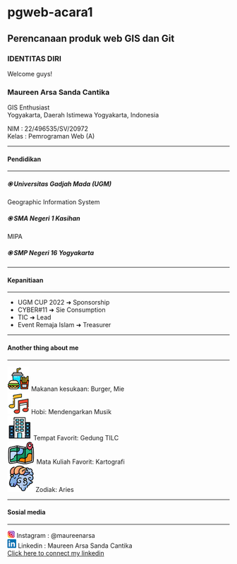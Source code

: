 # pgweb-acara1
Perencanaan produk web GIS dan Git
-----
### **IDENTITAS DIRI**

Welcome guys!

### Maureen Arsa Sanda Cantika
GIS Enthusiast  
Yogyakarta, Daerah Istimewa Yogyakarta, Indonesia

NIM           : 22/496535/SV/20972  
Kelas         : Pemrograman Web (A)  

-----
#### Pendidikan
-----
##### ⦿ Universitas Gadjah Mada (UGM)
Geographic Information System
##### ⦿ SMA Negeri 1 Kasihan
MIPA
##### ⦿ SMP Negeri 16 Yogyakarta
   
-----
#### Kepanitiaan
-----
 - UGM CUP 2022 ➜ Sponsorship  
 - CYBER#11 ➜ Sie Consumption  
 - TIC ➜ Lead
 - Event Remaja Islam ➜ Treasurer
   
-----
#### Another thing about me
-----
![Avatar:](<makanan kesukaan.png>) Makanan kesukaan: Burger, Mie  
![Avatar:](hobi.png) Hobi: Mendengarkan Musik  
![Avatar:](place.png) Tempat Favorit: Gedung TILC  
![Avatar:](kartografi.png) Mata Kuliah Favorit: Kartografi  
![Avatar:](zodiak.png) Zodiak: Aries
   
-----
#### Sosial media
-----
![Avatar:](Instagram.png) Instagram : @maureenarsa  
![Avatar:](linkedin.png) Linkedin : Maureen Arsa Sanda Cantika  
[Click here to connect my linkedin](https://www.google.com/url?sa=t&rct=j&q=&esrc=s&source=web&cd=&cad=rja&uact=8&ved=2ahUKEwjywu_ht_CAAxVITWwGHQueBs8QFnoECBgQAQ&url=https%3A%2F%2Fid.linkedin.com%2Fin%2Fmaureen-arsa-sanda-cantika-834053229&usg=AOvVaw1uGCa5tiTNAzP5yZ_DTp7C&opi=89978449)